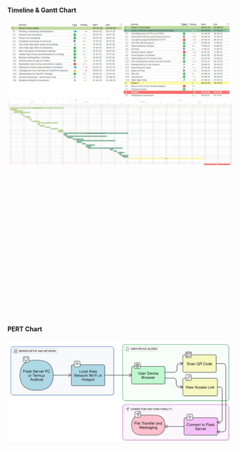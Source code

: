 


#### **Timeline & Gantt Chart**
![image](.attachments/4ac4d5d6adf966caa3916d80bc42126ad555a3ac.png) 
![image](.attachments/a6aa1907cc71a1aa2f9a6b3899b51999b39dfc9f.png) 

 <br>
 <br>
 <br>
 <br>

 <br>
 <br>
 <br>
 <br>
 <br>
 <br>
 <br>
 <br>
 <br>
 <br>
 <br>
 <br>
 <br>
 <br>
 <br>
 
#### **PERT Chart**
![image](.attachments/bd948e576381a54656d80e42d37cda9b33445310.png) 


